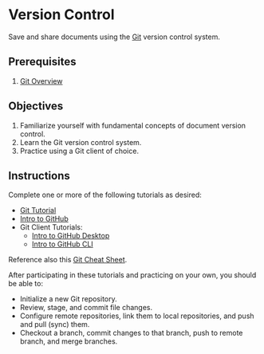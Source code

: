 # Version Control

Save and share documents using the [Git](https://git-scm.com/) version control system.

## Prerequisites

  1. [Git Overview](/notes/git/notes.md)

## Objectives

  1. Familiarize yourself with fundamental concepts of document version control.
  1. Learn the Git version control system.
  1. Practice using a Git client of choice.

## Instructions

Complete one or more of the following tutorials as desired:

  + [Git Tutorial](https://try.github.io/)
  + [Intro to GitHub](https://services.github.com/on-demand/intro-to-github/)
  + Git Client Tutorials:
    + [Intro to GitHub Desktop](https://services.github.com/on-demand/github-desktop/)
    + [Intro to GitHub CLI](https://services.github.com/on-demand/github-cli/)

Reference also this [Git Cheat Sheet](https://services.github.com/on-demand/downloads/github-git-cheat-sheet.pdf).

After participating in these tutorials and practicing on your own, you should be able to:

  + Initialize a new Git repository.
  + Review, stage, and commit file changes.
  + Configure remote repositories, link them to local repositories, and push and pull (sync) them.
  + Checkout a branch, commit changes to that branch, push to remote branch, and merge branches.
